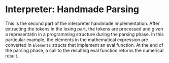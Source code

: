 # Interpreter: Handmade Parsing
This is the second part of the interpreter handmade implementation. After extracting the tokens in the
lexing part, the tokens are processed and given a representatin in a programming structure during the
parsing phase. In this particular example, the elements in the mathematical expression are converted in
`Elements` structs that implement an eval function. At the end of the parsing phase, a call to the
resulting eval function returns the numerical result.
